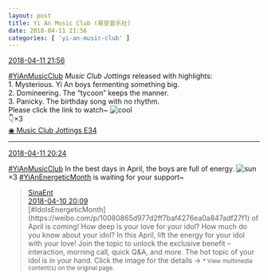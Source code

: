 ```yaml
---
layout: post
title: Yi An Music Club (易安音乐社)
date: 2018-04-11 21:56
categories: [ 'yi-an-music-club' ]
---
```


<div class="weibo-info">
  <a href="https://weibo.com/6094546964/GbDCr8Try">2018-04-11 21:56</a>
</div>

[#YiAnMusicClub](https://weibo.com/p/100808beae2e3e05b17b64f63ebedca39f19b2/super_index) *Music Club Jottings* released with highlights:  
1\. Mysterious. Yi An boys fermenting something big.  
2\. Domineering. The “tycoon” keeps the manner.  
3\. Panicky. The birthday song with no rhythm.  
Please click the link to watch~ ![cool](https://img.t.sinajs.cn/t4/appstyle/expression/ext/normal/8a/pcmoren_cool2017_org.png)  
:point_down:×3  
[◉ Music Club Jottings E34](https://www.bilibili.com/video/av22023904)

<!-- more -->

---

<div class="weibo-info">
  <a href="https://weibo.com/6094546964/GbD17q4Fy">2018-04-11 20:24</a>
</div>

[#YiAnMusicClub](https://weibo.com/p/100808beae2e3e05b17b64f63ebedca39f19b2/super_index) In the best days in April, the boys are full of energy. ![sun](https://img.t.sinajs.cn/t4/appstyle/expression/ext/normal/e5/sun.gif)×3 [#YiAnEnergeticMonth](https://weibo.com/p/10080882704ff1301f036317b0f0b40f74c517) is waiting for your support~

> <div class="weibo-post-name">
>   <a href="https://weibo.com/entpaparazzi">SinaEnt</a>
> </div>
> <div class="weibo-info">
>   <a href="https://weibo.com/1642591402/Gbtuw5zs5">2018-04-10 20:09</a>
> </div>
> [#IdolsEnergeticMonth](https://weibo.com/p/10080865d977d2ff7baf4276ea0a847adf27f1) of April is coming! How deep is your love for your idol? How much do you know about your idol? In this April, lift the energy for your idol with your love! Join the topic to unlock the exclusive benefit – interaction, morning call, quick Q&A, and more. The hot topic of your idol is in your hand. Click the image for the details →  
> <small>* View multimedia content(s) on the original page.</small>
